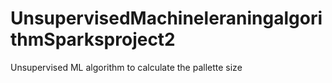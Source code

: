 # UnsupervisedMachineleraningalgorithmSparksproject2
Unsupervised ML algorithm to calculate the pallette size 
